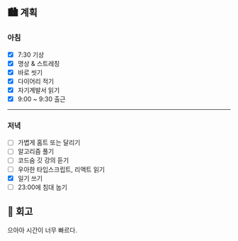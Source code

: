 ## 🏙️ 계획

### 아침

- [x] 7:30 기상
- [x] 명상 & 스트레칭
- [x] 바로 씻기
- [x] 다이어리 적기
- [x] 자기계발서 읽기
- [x] 9:00 ~ 9:30 출근

---

### 저녁

- [ ] 가볍게 홈트 또는 달리기
- [ ] 알고리즘 풀기
- [ ] 코드숨 깃 강의 듣기
- [ ] 우아한 타입스크립트, 리액트 읽기
- [x] 일기 쓰기
- [ ] 23:00에 침대 눕기

## 🌆 회고

으아아 시간이 너무 빠르다.